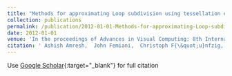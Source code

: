 ```yaml
---
title: "Methods for approximating Loop subdivision using tessellation enabled GPUs"
collection: publications
permalink: /publication/2012-01-01-Methods-for-approximating-Loop-subdivision-using-tessellation-enabled-GPUs
date: 2012-01-01
venue: 'In the proceedings of Advances in Visual Computing: 8th International Symposium, ISVC 2012, Rethymnon, Crete, Greece, July 16-18, 2012, Revised Selected Papers, Part I 8'
citation: ' Ashish Amresh,  John Femiani,  Christoph F{\&quot;u}nfzig, &quot;Methods for approximating Loop subdivision using tessellation enabled GPUs.&quot; In the proceedings of Advances in Visual Computing: 8th International Symposium, ISVC 2012, Rethymnon, Crete, Greece, July 16-18, 2012, Revised Selected Papers, Part I 8, 2012.'
---
```

Use [Google Scholar](https://scholar.google.com/scholar?q=Methods+for+approximating+Loop+subdivision+using+tessellation+enabled+GPUs){:target="_blank"} for full citation